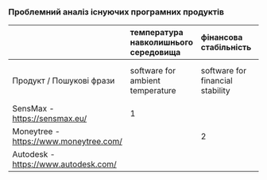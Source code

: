 ﻿### Проблемний аналіз існуючих програмних продуктів

|   |температура навколишнього середовища|фінансова стабільність|створення скульптур|Тип ліцензії|Примітка|
|:- |:-                   |:-                    |:-                |:-          |:-      |
|Продукт / Пошукові фрази|software for ambient temperature|software for financial stability|software for creation of sculpting|||
|SensMax - https://sensmax.eu/|1|||Proprietary||
|Moneytree - https://www.moneytree.com/||2||Shareware||
|Autodesk - https://www.autodesk.com/|||1|Shareware||

